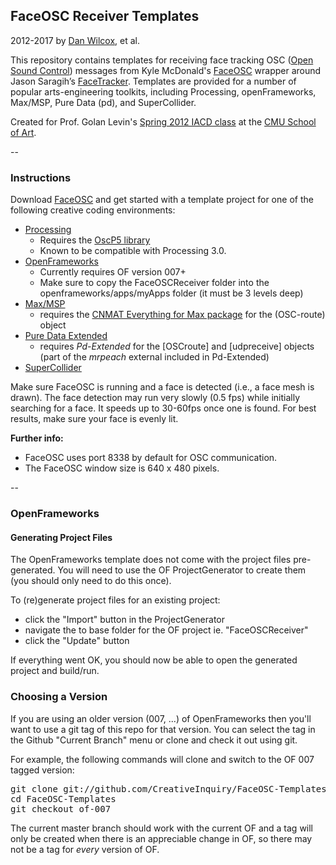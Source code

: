 ## FaceOSC Receiver Templates

2012-2017 by [Dan Wilcox](http://danomatika.com), et al.

This repository contains templates for receiving face tracking OSC ([Open Sound Control](http://opensoundcontrol.org/introduction-osc)) messages from Kyle McDonald's [FaceOSC](https://github.com/kylemcdonald/ofxFaceTracker/downloads) wrapper around Jason Saragih’s [FaceTracker](http://web.mac.com/jsaragih/FaceTracker/FaceTracker.html). Templates are provided for a number of popular arts-engineering toolkits, including Processing, openFrameworks, Max/MSP, Pure Data (pd), and SuperCollider. 

Created for Prof. Golan Levin's [Spring 2012 IACD class](http://golancourses.net/2012spring/) at the [CMU School of Art](http://www.cmu.edu/art/).

--

### Instructions

Download [FaceOSC](https://github.com/kylemcdonald/ofxFaceTracker/releases) and get started with a template project for one of the following creative coding environments:  

* [Processing](http://processing.org/)
	* Requires the [OscP5 library](http://www.sojamo.de/libraries/oscP5/)
	* Known to be compatible with Processing 3.0.
* [OpenFrameworks](http://www.openframeworks.cc/)
	* Currently requires OF version 007+
	* Make sure to copy the FaceOSCReceiver folder into the openframeworks/apps/myApps folder (it must be 3 levels deep)
* [Max/MSP](http://cycling74.com/)
	* requires the [CNMAT Everything for Max package](http://cnmat.berkeley.edu/downloads) for the (OSC-route) object
* [Pure Data Extended](http://puredata.info/)
	* requires *Pd-Extended* for the [OSCroute] and [udpreceive] objects (part of the *mrpeach* external included in Pd-Extended)
* [SuperCollider](http://supercollider.github.io/)

Make sure FaceOSC is running and a face is detected (i.e., a face mesh is drawn). The face detection may run very slowly (0.5 fps) while initially searching for a face. It speeds up to 30-60fps once one is found. For best results, make sure your face is evenly lit.

**Further info:**

* FaceOSC uses port 8338 by default for OSC communication.
* The FaceOSC window size is 640 x 480 pixels.

-- 

### OpenFrameworks

#### Generating Project Files

The OpenFrameworks template does not come with the project files pre-generated. You will need to use the OF ProjectGenerator to create them (you should only need to do this once).

To (re)generate project files for an existing project:

* click the "Import" button in the ProjectGenerator
* navigate the to base folder for the OF project ie. "FaceOSCReceiver"
* click the "Update" button

If everything went OK, you should now be able to open the generated project and build/run.

### Choosing a Version

If you are using an older version (007, ...) of OpenFrameworks then you'll want to use a git tag of this repo for that version. You can select the tag in the Github "Current Branch" menu or clone and check it out using git.

For example, the following commands will clone  and switch to the OF 007 tagged version:
<pre>
git clone git://github.com/CreativeInquiry/FaceOSC-Templates.git
cd FaceOSC-Templates
git checkout of-007
</pre>

The current master branch should work with the current OF and a tag will only be created when there is an appreciable change in OF, so there may not be a tag for *every* version of OF. 
